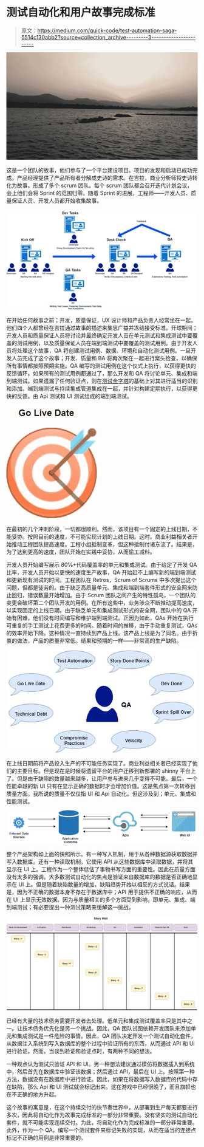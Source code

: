 # 测试自动化和用户故事完成标准

> 原文：<https://medium.com/quick-code/test-automation-saga-5514c130abb2?source=collection_archive---------3----------------------->

![](img/6440a9430895cc9ae3813cf9877359e1.png)

这是一个团队的故事，他们参与了一个平台建设项目。项目的发现和启动已成功完成。产品经理提供了产品所有者分解成史诗的需求。在吉拉，商业分析师将史诗转化为故事。形成了多个 scrum 团队。每个 scrum 团队都会召开迭代计划会议，会上他们会将 Sprint 的范围归零。随着 Sprint 的进展，工程师——开发人员、质量保证人员、开发人员都开始收集故事。

![](img/b0410c60515f403b8375f4bd51a325b6.png)

在开始任何故事之前；开发，质量保证，UX 设计师和产品负责人经常坐在一起。他们四个人都曾经在吉拉通过故事的描述来集思广益并冻结接受标准。开球期间；开发人员和质量保证人员将讨论并最终确定开发人员在单元测试和集成测试中要覆盖的测试用例，以及质量保证人员在端到端测试中要覆盖的测试用例。由于开发人员将处理这个故事，QA 将创建测试用例、数据、环境和自动化测试用例。一旦开发人员完成了这个故事；开发、质量和 BA 将再次聚在一起进行案头检查，以确保所有事情都按照预期实施。QA 编写的测试用例在这个仪式上执行，以获得更快的反馈循环。如果所有的测试用例都通过了，那么开发和 QA 将讨论单元、集成和端到端测试。如果遗漏了任何验证点，则在[测试金字塔](https://martinfowler.com/articles/practical-test-pyramid.html)的基础上对其进行适当的识别和添加。端到端测试与持续集成管道集成在一起，并针对构建定期执行，以获得更快的反馈。由 Api 测试和 UI 测试组成的端到端测试。

![](img/55de98b57b3a28245817131498f77730.png)

在最初的几个冲刺阶段，一切都很顺利。然而，该项目有一个固定的上线日期，不能妥协。按照目前的速度，不可能实现计划的上线日期。这时，商业利益相关者开始推动工程团队提高速度。工程小组抵制变革，但这种抵制付诸东流了。结果是，为了达到更高的速度，团队开始在实践中妥协，从而偷工减料。

开发人员开始编写展示 80℅+代码覆盖率的单元和集成测试。由于给定了开发 QA 比率，开发人员开始以更快的速度生产故事，QA 开始赶不上编写新的端到端测试和更新现有测试的时间。工程团队在 Retros，Scrum of Scrums 中多次提出这个问题，但都是徒劳的。由于缺乏高质量单元、集成和端到端套件形式的安全网来防止回归，错误数量开始增加。由于 Scrum 团队之间产生的特性孤岛，一个团队的变更会破坏第二个团队开发的用例。在所有这些中，业务涉众不断推动提高速度，以实现固定的上线日期。由于缺乏单元和集成测试形式的安全网，团队中的 QA 开始有困难，他们没有时间编写和维护端到端测试。正因为如此，QAs 开始在执行可重复的手工测试上花费更多的时间。随着时间的推移，由于手动重复测试，QAs 的效率开始下降。这种情况一直持续到产品上线。该产品上线是为了同名。由于折衷的做法，产品的质量非常低。结果和预期的一样——非常高的生产缺陷。

![](img/88093be628320b5a152dc12f248c5edc.png)

在上线日期前将产品投入生产的不可能任务实现了。商业利益相关者已经实现了他们的主要目标。但是现在是时候将遗留平台的用户迁移到新部署的 shinny 平台上了。但是由于缺陷的数量越来越多，让用户参与进来几乎变得不可能。最后，一个性能卓越的新 UI 只有在显示正确的数据时才会增加价值。这是焦点第一次转移到质量方面。我所说的质量不仅仅指 UI 和 Api 自动化。但这涉及到；单元、集成和性能测试。

![](img/bbe19aeea06850bf388f8acdac542850.png)

整个产品架构如上面的快照所示。有一种写入机制，用于从各种数据源获取数据并写入数据库。还有一种读取机制，它使用 API 从这些数据库中读取数据，并将其显示在 UI 上。工程作为一个整体低估了事物书写方面的重要性。因此在质量方面没有太多的强调。大多数测试自动化的焦点是验证来自数据库的数据是否正确地显示在 UI 上。但是随着缺陷数量的增加，缺陷趋势开始以相反的方式说话。结果是，因为不正确的数据本身不存在于数据库中；API 用于提供不正确的响应，从而在 UI 上显示无效数据。因为与质量相关的多个方面受到影响，即单元、集成、端到端测试；有必要提出一种测试策略来缓解这一挑战。

![](img/bd9b1405135bd875da4453fed2e23705.png)

已经有大量的技术债务需要开发者去处理。低单元和集成测试覆盖率只是其中之一。让技术债务优先化是另一个挑战。因此，QA 团队试图依赖开发团队来添加单元和集成测试是一件危险的事情。因此，QA 团队决定开发一个测试自动化套件，从数据注入系统到写入数据库的整个过程中验证所有的东西，从而通过 API 和 UI 进行验证。然而，当谈到验证和验证点时，有两种不同的想法。

一种观点认为测试只验证 API 和 UI。另一种想法建议通过模仿将数据插入到系统中，然后首先在数据库中验证该数据；然后通过 API，最后在 UI 上。按照第一种方法，数据没有在数据库中进行验证。因此，如果在将数据写入数据库的代码中存在缺陷，那么 Api 和 UI 测试就会标记出来。这在游戏中已经很晚了，而且旗帜也在不正确的地方升起。

这个故事的寓意是，在这个持续交付的快节奏世界中，从部署到生产每天都要进行多次，因此将自动化作为故事完成标准的一部分非常重要。没有坚实的测试自动化套件，就不可能实现连续交付。为此，将自动化作为完成标准的一部分非常重要。此外，作为一个 QA，编写一个测试套件来标记失败的实现，从而在适当的连接点标记不正确的用例是非常重要的。